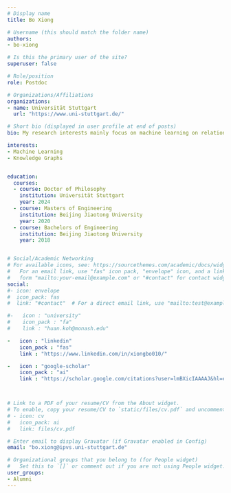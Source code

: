 ```yaml
---
# Display name
title: Bo Xiong

# Username (this should match the folder name)
authors:
- bo-xiong

# Is this the primary user of the site?
superuser: false

# Role/position
role: Postdoc

# Organizations/Affiliations
organizations:
- name: Universität Stuttgart
  url: "https://www.uni-stuttgart.de/"

# Short bio (displayed in user profile at end of posts)
bio: My research interests mainly focus on machine learning on relational data (e.g., knowledge graphs).

interests:
- Machine Learning
- Knowledge Graphs


education:
  courses:
  - course: Doctor of Philosophy
    institution: Universität Stuttgart
    year: 2024
  - course: Masters of Engineering
    institution: Beijing Jiaotong University
    year: 2020
  - course: Bachelors of Engineering
    institution: Beijing Jiaotong University
    year: 2018


# Social/Academic Networking
# For available icons, see: https://sourcethemes.com/academic/docs/widgets/#icons
#   For an email link, use "fas" icon pack, "envelope" icon, and a link in the
#   form "mailto:your-email@example.com" or "#contact" for contact widget.
social:
#- icon: envelope
#  icon_pack: fas
#  link: "#contact"  # For a direct email link, use "mailto:test@example.org".

#-   icon : "university"
#    icon_pack : "fa"
#    link : "huan.koh@monash.edu"

-   icon : "linkedin"
    icon_pack : "fas"
    link : "https://www.linkedin.com/in/xiongbo010/"

-   icon : "google-scholar"
    icon_pack : "ai"
    link : "https://scholar.google.com/citations?user=lmBXicIAAAAJ&hl=en"



# Link to a PDF of your resume/CV from the About widget.
# To enable, copy your resume/CV to `static/files/cv.pdf` and uncomment the lines below.  
# - icon: cv
#   icon_pack: ai
#   link: files/cv.pdf

# Enter email to display Gravatar (if Gravatar enabled in Config)
email: "bo.xiong@ipvs.uni-stuttgart.de"

# Organizational groups that you belong to (for People widget)
#   Set this to `[]` or comment out if you are not using People widget.  
user_groups:
- Alumni
---
```

